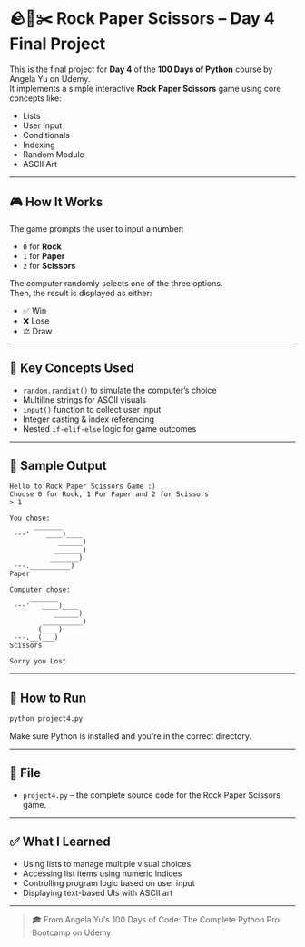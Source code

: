 # 🪨📄✂️ Rock Paper Scissors – Day 4 Final Project

This is the final project for **Day 4** of the **100 Days of Python** course by Angela Yu on Udemy.  
It implements a simple interactive **Rock Paper Scissors** game using core concepts like:

- Lists
- User Input
- Conditionals
- Indexing
- Random Module
- ASCII Art

---

## 🎮 How It Works

The game prompts the user to input a number:
- `0` for **Rock**
- `1` for **Paper**
- `2` for **Scissors**

The computer randomly selects one of the three options.  
Then, the result is displayed as either:
- ✅ Win
- ❌ Lose
- ⚖️ Draw

---

## 🧠 Key Concepts Used

- `random.randint()` to simulate the computer’s choice
- Multiline strings for ASCII visuals
- `input()` function to collect user input
- Integer casting & index referencing
- Nested `if-elif-else` logic for game outcomes

---

## 🧪 Sample Output

```
Hello to Rock Paper Scissors Game :)
Choose 0 for Rock, 1 For Paper and 2 for Scissors
> 1

You chose:
      _______
 ---'    ____)____
            ______)
           _______)
          _______)
 ---.__________)
Paper

Computer chose:
     _______
 ---'   ____)____
           ______)
        __________)
       (____)
 ---.__(___)
Scissors

Sorry you Lost
```

---

## 🚀 How to Run

```bash
python project4.py
```

Make sure Python is installed and you're in the correct directory.

---

## 📁 File

- `project4.py` – the complete source code for the Rock Paper Scissors game.

---

## ✅ What I Learned

- Using lists to manage multiple visual choices
- Accessing list items using numeric indices
- Controlling program logic based on user input
- Displaying text-based UIs with ASCII art

---

> 🎓 From Angela Yu's 100 Days of Code: The Complete Python Pro Bootcamp on Udemy